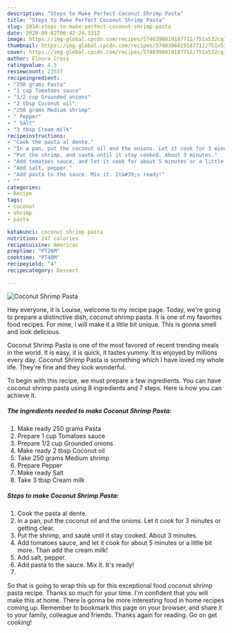 ```yaml
---
description: "Steps to Make Perfect Coconut Shrimp Pasta"
title: "Steps to Make Perfect Coconut Shrimp Pasta"
slug: 1814-steps-to-make-perfect-coconut-shrimp-pasta
date: 2020-09-02T06:42:24.331Z
image: https://img-global.cpcdn.com/recipes/5740396019187712/751x532cq70/coconut-shrimp-pasta-recipe-main-photo.jpg
thumbnail: https://img-global.cpcdn.com/recipes/5740396019187712/751x532cq70/coconut-shrimp-pasta-recipe-main-photo.jpg
cover: https://img-global.cpcdn.com/recipes/5740396019187712/751x532cq70/coconut-shrimp-pasta-recipe-main-photo.jpg
author: Elnora Cross
ratingvalue: 4.5
reviewcount: 23537
recipeingredient:
- "250 grams Pasta"
- "1 cup Tomatoes sauce"
- "1/2 cup Grounded onions"
- "2 tbsp Coconut oil"
- "250 grams Medium shrimp"
- " Pepper"
- " Salt"
- "3 tbsp Cream milk"
recipeinstructions:
- "Cook the pasta al dente."
- "In a pan, put the coconut oil and the onions. Let it cook for 3 minutes or getting clear."
- "Put the shrimp, and sautè until it stay cooked. About 3 minutes."
- "Add tomatoes sauce, and let it cook for about 5 minutes or a little bit more. Than add the cream milk!"
- "Add salt, pepper."
- "Add pasta to the sauce. Mix it. It&#39;s ready!"
- ""
categories:
- Recipe
tags:
- coconut
- shrimp
- pasta

katakunci: coconut shrimp pasta 
nutrition: 247 calories
recipecuisine: American
preptime: "PT26M"
cooktime: "PT40M"
recipeyield: "4"
recipecategory: Dessert

---
```



![Coconut Shrimp Pasta](https://img-global.cpcdn.com/recipes/5740396019187712/751x532cq70/coconut-shrimp-pasta-recipe-main-photo.jpg)

Hey everyone, it is Louise, welcome to my recipe page. Today, we're going to prepare a distinctive dish, coconut shrimp pasta. It is one of my favorites food recipes. For mine, I will make it a little bit unique. This is gonna smell and look delicious.

Coconut Shrimp Pasta is one of the most favored of recent trending meals in the world. It is easy, it is quick, it tastes yummy. It is enjoyed by millions every day. Coconut Shrimp Pasta is something which I have loved my whole life. They're fine and they look wonderful.




To begin with this recipe, we must prepare a few ingredients. You can have coconut shrimp pasta using 8 ingredients and 7 steps. Here is how you can achieve it.

<!--inarticleads1-->

##### The ingredients needed to make Coconut Shrimp Pasta:

1. Make ready 250 grams Pasta
1. Prepare 1 cup Tomatoes sauce
1. Prepare 1/2 cup Grounded onions
1. Make ready 2 tbsp Coconut oil
1. Take 250 grams Medium shrimp
1. Prepare  Pepper
1. Make ready  Salt
1. Take 3 tbsp Cream milk




<!--inarticleads2-->

##### Steps to make Coconut Shrimp Pasta:

1. Cook the pasta al dente.
1. In a pan, put the coconut oil and the onions. Let it cook for 3 minutes or getting clear.
1. Put the shrimp, and sautè until it stay cooked. About 3 minutes.
1. Add tomatoes sauce, and let it cook for about 5 minutes or a little bit more. Than add the cream milk!
1. Add salt, pepper.
1. Add pasta to the sauce. Mix it. It&#39;s ready!
1. 




So that is going to wrap this up for this exceptional food coconut shrimp pasta recipe. Thanks so much for your time. I'm confident that you will make this at home. There is gonna be more interesting food in home recipes coming up. Remember to bookmark this page on your browser, and share it to your family, colleague and friends. Thanks again for reading. Go on get cooking!
